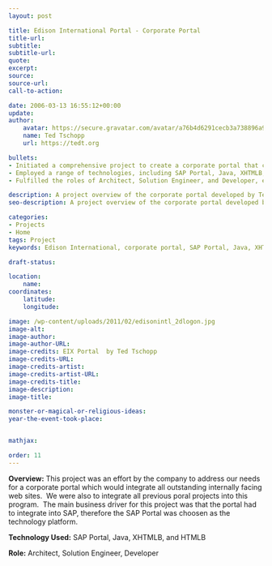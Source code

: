 ```yaml
---
layout: post

title: Edison International Portal - Corporate Portal
title-url:
subtitle:
subtitle-url:
quote:
excerpt:
source:
source-url:
call-to-action:

date: 2006-03-13 16:55:12+00:00
update:
author:
    avatar: https://secure.gravatar.com/avatar/a76b4d6291cecb3a738896a971bfb903?s=512&d=mp&r=g
    name: Ted Tschopp
    url: https://tedt.org

bullets:
- Initiated a comprehensive project to create a corporate portal that consolidates all existing internal websites and previous portal initiatives, with a critical requirement for SAP integration, leading to the selection of the SAP Portal as the foundational technology.
- Employed a range of technologies, including SAP Portal, Java, XHTMLB, and HTMLB, to build a cohesive and efficient portal system that aligns with the company's operational needs.
- Fulfilled the roles of Architect, Solution Engineer, and Developer, ensuring that the project met its main business objective of integrating seamlessly with SAP systems.

description: A project overview of the corporate portal developed by Ted Tschopp using SAP Portal, Java, XHTMLB, and HTMLB.
seo-description: A project overview of the corporate portal developed by Ted Tschopp using SAP Portal, Java, XHTMLB, and HTMLB.

categories: 
- Projects
- Home
tags: Project
keywords: Edison International, corporate portal, SAP Portal, Java, XHTMLB, HTMLB

draft-status:

location:
    name:
coordinates:
    latitude:
    longitude:

image: /wp-content/uploads/2011/02/edisonintl_2dlogon.jpg
image-alt:
image-author:
image-author-URL:
image-credits: EIX Portal  by Ted Tschopp
image-credits-URL:
image-credits-artist:
image-credits-artist-URL:
image-credits-title:
image-description:
image-title:

monster-or-magical-or-religious-ideas:
year-the-event-took-place:


mathjax:

order: 11
---
```

**Overview:** This project was an effort by the company to address our needs for a corporate portal which would integrate all outstanding internally facing web sites.  We were also to integrate all previous poral projects into this program.  The main business driver for this project was that the portal had to integrate into SAP, therefore the SAP Portal was choosen as the technology platform.

**Technology Used:** SAP Portal, Java, XHTMLB, and HTMLB

**Role:** Architect, Solution Engineer, Developer

